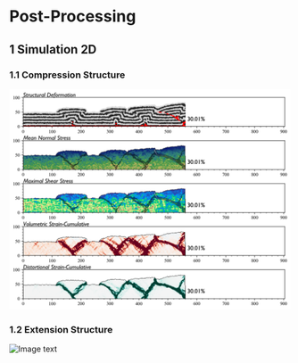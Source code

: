 # Post-Processing
## 1 Simulation 2D
### 1.1 Compression Structure
![Image text](https://github.com/jerryweihuajing/Post-Processing/blob/master/2D/Product/compression-integral%20analysis%20(standard).png)
### 1.2 Extension Structure
![Image text](https://github.com/jerryweihuajing/Post-Processing/blob/master/2D/Product/extension-integral%20analysis%20(standard).gif)
